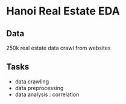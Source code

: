 # Hanoi Real Estate EDA

## Data

250k real estate data crawl from websites 

## Tasks

- data crawling 
- data preprocessing 
- data analysis : correlation
